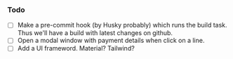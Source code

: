 ### Todo

- [ ] Make a pre-commit hook (by Husky probably) which runs the build task. Thus we'll have a build with latest changes on github.
- [ ] Open a modal window with payment details when click on a line.
- [ ] Add a UI frameword. Material? Tailwind?
